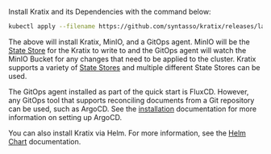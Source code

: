Install Kratix and its Dependencies with the command below:

```bash
kubectl apply --filename https://github.com/syntasso/kratix/releases/latest/download/install-all-in-one.yaml
```

The above will install Kratix, MinIO, and a GitOps agent. MinIO will be the [State Store](/main/reference/statestore/intro)
for the Kratix to write to and the GitOps agent will watch the MinIO Bucket for any changes that need to be applied to
the cluster. Kratix supports a variety of [State Stores](/main/reference/statestore/intro)
and multiple different State Stores can be used.

The GitOps agent installed as part of the quick start is FluxCD. However, any GitOps tool that supports reconciling documents from a Git repository can be used, such as ArgoCD. See the [installation](../category/installing-kratix) documentation for more information on setting up ArgoCD.

You can also install Kratix via Helm. For more information, see the [Helm Chart](https://github.com/syntasso/helm-charts) documentation.
